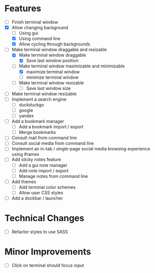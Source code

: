 # Features
- [ ] Finish terminal window
- [x] Allow changing background
  - [ ] Using gui
  - [x] Using command line
  - [x] Allow cycling through backgrounds
- [ ] Make terminal window draggable and resizable
  - [x] Make terminal window draggable
    - [x] Save last window position
  - [ ] Make terminal window maximizable and minimizable
    - [x] maximize terminal window
    - [ ] minimize terminal window
  - [ ] Make terminal window resizable
    - [ ] Save last window size
- [ ] Make terminal window resizable
- [ ] Implement a search engine
  - [ ] duckduckgo
  - [ ] google
  - [ ] yandex
- [ ] Add a bookmark manager
  - [ ] Add a bookmark import / export
  - [ ] Merge bookmarks
- [ ] Consult mail from command line
- [ ] Consult social media from command line
- [ ] Implement an in-tab / single-page social media browsing experience using iframes
- [ ] Add sticky notes feature
  - [ ] Add a gui note manager
  - [ ] Add note import / export
  - [ ] Manage notes from command line
- [ ] Add themes
  - [ ] Add terminal color schemes
  - [ ] Allow user CSS styles
- [ ] Add a dockbar / launcher

# Technical Changes
- [ ] Refactor styles to use SASS

# Minor Improvements
- [ ] Click on terminal should focus input